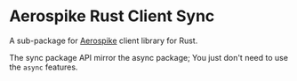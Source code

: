 # Aerospike Rust Client Sync

[crates-io-image]: https://img.shields.io/crates/v/aerospike.svg
[crates-io-url]: https://crates.io/crates/aerospike
[docs-image]: https://docs.rs/aerospike/badge.svg
[docs-url]: https://docs.rs/aerospike/

A sub-package for [Aerospike](https://www.aerospike.com/) client library for Rust.

The sync package API mirror the async package; You just don't need to use the `async` features.
